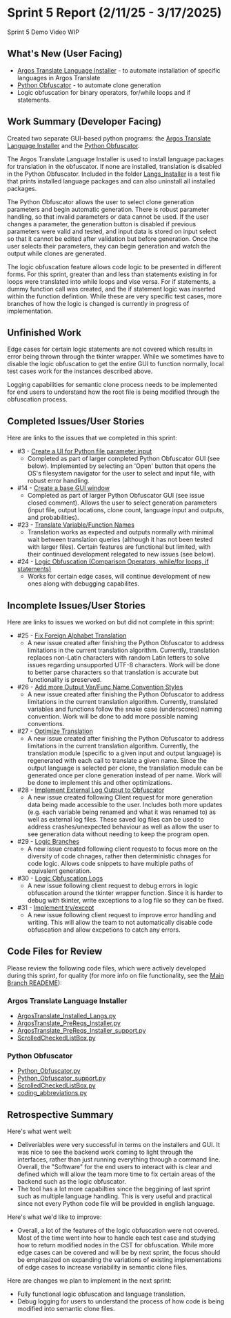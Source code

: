 # Sprint 5 Report (2/11/25 - 3/17/2025)

Sprint 5 Demo Video WIP

## What's New (User Facing)
* [Argos Translate Language Installer](https://github.com/BryanFrederickson/CYBER1-CodeVersion?tab=readme-ov-file#argos-translate-language-installer) - to automate installation of specific languages in Argos Translate
* [Python Obfuscator](https://github.com/BryanFrederickson/CYBER1-CodeVersion?tab=readme-ov-file#python-obfuscator) - to automate clone generation
* Logic obfuscation for binary operators, for/while loops and if statements.
  

## Work Summary (Developer Facing)
Created two separate GUI-based python programs: the [Argos Translate Language Installer](https://github.com/BryanFrederickson/CYBER1-CodeVersion?tab=readme-ov-file#argos-translate-language-installer) and the [Python Obfuscator](https://github.com/BryanFrederickson/CYBER1-CodeVersion?tab=readme-ov-file#python-obfuscator).

The Argos Translate Language Installer is used to install language packages for translation in the obfuscator. If none are installed, translation is disabled in the Python Obfuscator. Included in the folder [Langs_Installer](https://github.com/BryanFrederickson/CYBER1-CodeVersion/tree/ec1200c8e0fd2cca01e124562dd132b97c388d13/Langs_Installer) is a test file that prints installed language packages and can also uninstall all installed packages.

The Python Obfuscator allows the user to select clone generation parameters and begin automatic generation. There is robust parameter handling, so that invalid parameters or data cannot be used. If the user changes a parameter, the generation button is disabled if previous parameters were valid and tested, and input data is stored on input select so that it cannot be edited after validation but before generation. Once the user selects their parameters, they can begin generation and watch the output while clones are generated.

The logic obfuscation feature allows code logic to be presented in different forms. For this sprint, greater than and less than statements existing in for loops were translated into while loops and vise versa. For if statements, a dummy function call was created, and the if statement logic was inserted within the function defintion. While these are very specific test cases, more branches of how the logic is changed is currently in progress of implementation.

## Unfinished Work

Edge cases for certain logic statements are not covered which results in error being thrown through the tkinter wrapper. While we sometimes have to disable the logic obfuscation to get the entire GUI to function normally, local test cases work for the instances described above. 

Logging capabilities for semantic clone process needs to be implemented for end users to understand how the root file is being modified through the obfuscation process.


## Completed Issues/User Stories
Here are links to the issues that we completed in this sprint:

 * #3  - [Create a UI for Python file parameter input](https://github.com/BryanFrederickson/CYBER1-CodeVersion/issues/3)
   - Completed as part of larger completed Python Obfuscator GUI (see below). Implemented by selecting an 'Open' button that opens the OS's filesystem navigator for the user to select and input file, with robust error handling.
 * #14 - [Create a base GUI window](https://github.com/BryanFrederickson/CYBER1-CodeVersion/issues/14)
   - Completed as part of larger Python Obfuscator GUI (see issue closed comment). Allows the user to select generation parameters (input file, output locations, clone count, language input and outputs, and probabilities).
 * #23 - [Translate Variable/Function Names](https://github.com/BryanFrederickson/CYBER1-CodeVersion/issues/23)
   - Translation works as expected and outputs normally with minimal wait between translation queries (although it has not been tested with larger files). Certain features are functional but limited, with their continued development relegated to new issues (see below).
 * #24 - [Logic Obfuscation (Comparison Operators, while/for loops, if statements)](https://github.com/BryanFrederickson/CYBER1-CodeVersion/issues/24)
   - Works for certain edge cases, will continue development of new ones along with debugging capabilites.
 
 ## Incomplete Issues/User Stories
 Here are links to issues we worked on but did not complete in this sprint:

 * #25 - [Fix Foreign Alphabet Translation](https://github.com/BryanFrederickson/CYBER1-CodeVersion/issues/25)
   - A new issue created after finishing the Python Obfuscator to address limitations in the current translation algorithm. Currently, translation replaces non-Latin characters with random Latin letters to solve issues regarding unsupported UTF-8 characters. Work will be done to better parse characters so that translation is accurate but functionality is preserved.
 * #26 - [Add more Output Var/Func Name Convention Styles](https://github.com/BryanFrederickson/CYBER1-CodeVersion/issues/26)
   - A new issue created after finishing the Python Obfuscator to address limitations in the current translation algorithm. Currently, translated variables and functions follow the snake case (underscores) naming convention. Work will be done to add more possible naming conventions.
 * #27 - [Optimize Translation](https://github.com/BryanFrederickson/CYBER1-CodeVersion/issues/27)
   - A new issue created after finishing the Python Obfuscator to address limitations in the current translation algorithm. Currently, the translation module (specific to a given input and output language) is regenerated with each call to translate a given name. Since the output language is selected per clone, the translation module can be generated once per clone generation instead of per name. Work will be done to implement this and other optimizations.
* #28 - [Implement External Log Output to Obfuscator](https://github.com/BryanFrederickson/CYBER1-CodeVersion/issues/28)
   - A new issue created following Client request for more generation data being made accessible to the user. Includes both more updates (e.g. each variable being renamed and what it was renamed to) as well as external log files. These saved log files can be used to address crashes/unexpected behaviour as well as allow the user to see generation data without needing to keep the program open.
* #29 - [Logic Branches](https://github.com/BryanFrederickson/CYBER1-CodeVersion/issues/29)
  - A new issue created following client requesto to focus more on the diversity of code chnages, rather then deterministic chnages for code logic. Allows code snippets to have multiple paths of equivalent generation.
* #30 - [Logic Obfuscation Logs](https://github.com/BryanFrederickson/CYBER1-CodeVersion/issues/30)
  - A new issue following client request to debug errors in logic obfuscation around the tkinter wrapper function. Since it is harder to debug with tkinter, write exceptions to a log file so they can be fixed.
* #31 - [Implement try/except](https://github.com/BryanFrederickson/CYBER1-CodeVersion/issues/31)
  - A new issue following client request to improve error handling and writing. This will allow the team to not automatically disable code obfuscation and allow excpetions to catch any errors.


## Code Files for Review
Please review the following code files, which were actively developed during this sprint, for quality (for more info on file functionality, see the [Main Branch READEME](https://github.com/BryanFrederickson/CYBER1-CodeVersion/blob/d441899c093c13e51d996bdf9c3109f6f130bf16/README.md)):
### Argos Translate Language Installer
 * [ArgosTranslate_Installed_Langs.py](https://github.com/BryanFrederickson/CYBER1-CodeVersion/blob/main/Langs_Installer/ArgosTranslate_Installed_Langs.py)
 * [ArgosTranslate_PreReqs_Installer.py](https://github.com/BryanFrederickson/CYBER1-CodeVersion/blob/main/Langs_Installer/ArgosTranslate_PreReqs_Installer.py)
 * [ArgosTranslate_PreReqs_Installer_support.py](https://github.com/BryanFrederickson/CYBER1-CodeVersion/blob/main/Langs_Installer/ArgosTranslate_PreReqs_Installer_support.py)
 * [ScrolledCheckedListBox.py](https://github.com/BryanFrederickson/CYBER1-CodeVersion/blob/main/Langs_Installer/ScrolledCheckedListBox.py)
### Python Obfuscator
 * [Python_Obfuscator.py](https://github.com/BryanFrederickson/CYBER1-CodeVersion/blob/main/Python_Obfuscator/Python_Obfuscator.py)
 * [Python_Obfuscator_support.py](https://github.com/BryanFrederickson/CYBER1-CodeVersion/blob/main/Python_Obfuscator/Python_Obfuscator_support.py)
 * [ScrolledCheckedListBox.py](https://github.com/BryanFrederickson/CYBER1-CodeVersion/blob/main/Python_Obfuscator/ScrolledCheckedListBox.py)
 * [coding_abbreviations.py](https://github.com/BryanFrederickson/CYBER1-CodeVersion/blob/main/Python_Obfuscator/coding_abbreviations.py)


## Retrospective Summary
Here's what went well:
  * Deliveriables were very successful in terms on the installers and GUI. It was nice to see the backend work coming to light through the interfaces, rather than just running everything through a command line. Overall, the "Software" for the end users to interact with is clear and defined which will allow the team more time to fix certain areas of the backend such as the logic obfuscator.
  * The tool has a lot more capabilties since the beggining of last sprint such as multiple language handling. This is very useful and practical since not every Python code file will be provided in english language.
 
Here's what we'd like to improve:
   * Overall, a lot of the features of the logic obfuscation were not covered. Most of the time went into how to handle each test case and studying how to return modified nodes in the CST for obfuscation. While more edge cases can be covered and will be by next sprint, the focus should be emphasized on expanding the variations of existing implementations of edge cases to increase variability in semantic clone files.
  
Here are changes we plan to implement in the next sprint:
   * Fully functional logic obfuscation and language translation.
   * Debug logging for users to understand the process of how code is being modified into semantic clone files.
